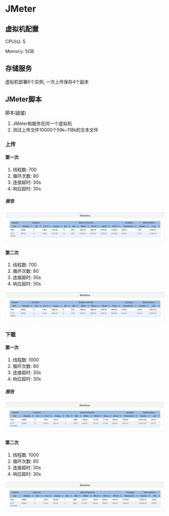 # JMeter

## 虚拟机配置

CPU(s): 5

Memory: 5GB

## 存储服务

虚拟机部署6个实例, 一次上传保存4个副本

## JMeter脚本

脚本([链接](./storage.jmx))

1. JMeter和服务在同一个虚拟机
2. 测试上传文件10000个59k~118k的文本文件

### 上传

#### 第一次

1. 线程数: 700
2. 循环次数: 80
3. 连接超时: 30s
4. 响应超时: 30s

##### 报告

![report-1](./report-1.png)

#### 第二次

1. 线程数: 700
2. 循环次数: 80
3. 连接超时: 30s
4. 响应超时: 30s

![report-2](./report-2.png)

### 下载

#### 第一次

1. 线程数: 1000
2. 循环次数: 80
3. 连接超时: 30s
4. 响应超时: 30s

##### 报告

![report-3](./report-3.png)

#### 第二次

1. 线程数: 1000
2. 循环次数: 80
3. 连接超时: 30s
4. 响应超时: 30s

![report-4](./report-4.png)
